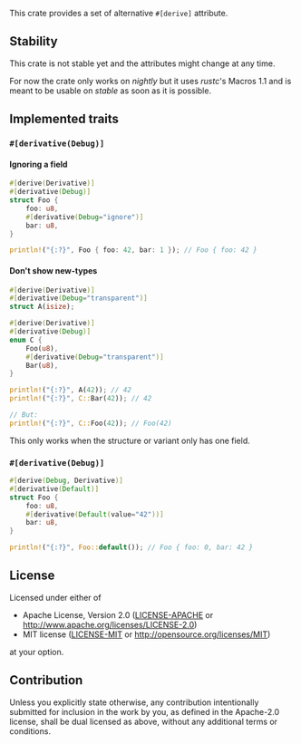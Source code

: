 This crate provides a set of alternative `#[derive]` attribute.

## Stability

This crate is not stable yet and the attributes might change at any time.

For now the crate only works on *nightly* but it uses *rustc*'s Macros 1.1 and
is meant to be usable on *stable* as soon as it is possible.

## Implemented traits

### `#[derivative(Debug)]`

#### Ignoring a field

```rust
#[derive(Derivative)]
#[derivative(Debug)]
struct Foo {
    foo: u8,
    #[derivative(Debug="ignore")]
    bar: u8,
}

println!("{:?}", Foo { foo: 42, bar: 1 }); // Foo { foo: 42 }
```

#### Don't show new-types

```rust
#[derive(Derivative)]
#[derivative(Debug="transparent")]
struct A(isize);

#[derive(Derivative)]
#[derivative(Debug)]
enum C {
    Foo(u8),
    #[derivative(Debug="transparent")]
    Bar(u8),
}

println!("{:?}", A(42)); // 42
println!("{:?}", C::Bar(42)); // 42

// But:
println!("{:?}", C::Foo(42)); // Foo(42)
```

This only works when the structure or variant only has one field.

### `#[derivative(Debug)]`

```rust
#[derive(Debug, Derivative)]
#[derivative(Default)]
struct Foo {
    foo: u8,
    #[derivative(Default(value="42"))]
    bar: u8,
}

println!("{:?}", Foo::default()); // Foo { foo: 0, bar: 42 }
```

## License

Licensed under either of
 * Apache License, Version 2.0 ([LICENSE-APACHE](LICENSE-APACHE) or
   <http://www.apache.org/licenses/LICENSE-2.0>)
 * MIT license ([LICENSE-MIT](LICENSE-MIT) or <http://opensource.org/licenses/MIT>)

at your option.

## Contribution

Unless you explicitly state otherwise, any contribution intentionally submitted
for inclusion in the work by you, as defined in the Apache-2.0 license, shall
be dual licensed as above, without any additional terms or conditions.

